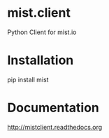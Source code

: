 mist.client
===========

Python Client for mist.io

Installation
============

pip install mist

Documentation
=============

http://mistclient.readthedocs.org
